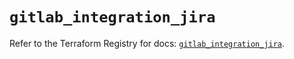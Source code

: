 # `gitlab_integration_jira`

Refer to the Terraform Registry for docs: [`gitlab_integration_jira`](https://registry.terraform.io/providers/gitlabhq/gitlab/18.5.0/docs/resources/integration_jira).
